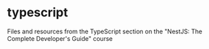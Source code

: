 # typescript
Files and resources from the TypeScript section on the "NestJS: The Complete Developer's Guide" course
